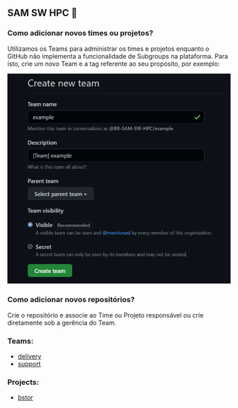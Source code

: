 ## SAM SW HPC 👋

### Como adicionar novos times ou projetos?
Utilizamos os Teams para administrar os times e projetos enquanto o GitHub não implementa a funcionalidade de Subgroups na plataforma. Para isto, crie um novo Team e a tag referente ao seu propósito, por exemplo:

![Add Team](../images/team.PNG)

### Como adicionar novos repositórios?
Crie o repositório e associe ao Time ou Projeto responsável ou crie diretamente sob a gerência do Team.

### Teams:
- [delivery](https://github.com/orgs/BR-SAM-SW-HPC/teams/delivery)
- [support](https://github.com/orgs/BR-SAM-SW-HPC/teams/support)

### Projects:
- [bstor](https://github.com/orgs/BR-SAM-SW-HPC/teams/bstor)
